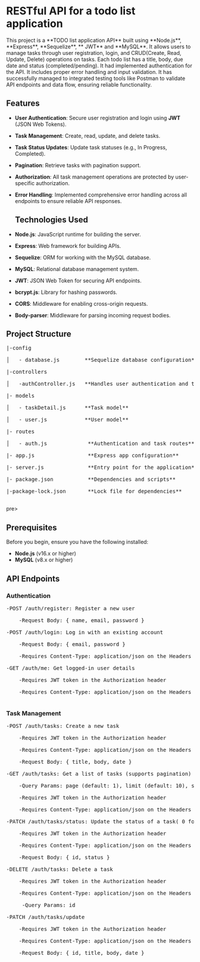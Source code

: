 <h1> RESTful API for a todo list application </h1>
This project is a **TODO list application API** built using **Node.js**, **Express**, **Sequelize**, ** JWT** and **MySQL**. It allows users to manage tasks through user registration, login, and CRUD(Create, Read, Update, Delete) operations on tasks. Each todo list has a title, body, due date and status (completed/pending). It had implemented authentication for the API. It includes proper error handling and input validation. It has successfully managed to integrated testing tools like Postman to validate API endpoints and data flow, ensuring reliable functionality.

## Features

- **User Authentication**: Secure user registration and login using **JWT** (JSON Web Tokens).
- **Task Management**: Create, read, update, and delete tasks.
- **Task Status Updates**: Update task statuses (e.g., In Progress, Completed).
- **Pagination**: Retrieve tasks with pagination support.
- **Authorization**: All task management operations are protected by user-specific authorization.
- **Error Handling**: Implemented comprehensive error handling across all endpoints to ensure reliable API responses.

  ## Technologies Used

- **Node.js**: JavaScript runtime for building the server.
- **Express**: Web framework for building APIs.
- **Sequelize**: ORM for working with the MySQL database.
- **MySQL**: Relational database management system.
- **JWT**: JSON Web Token for securing API endpoints.
- **bcrypt.js**: Library for hashing passwords.
- **CORS**: Middleware for enabling cross-origin requests.
- **Body-parser**: Middleware for parsing incoming request bodies.

## Project Structure
<pre>
|-config<br>
│   - database.js        **Sequelize database configuration**<br>
|-controllers<br>
│   -authController.js   **Handles user authentication and task management**<br>
|- models<br>
│   - taskDetail.js      **Task model**<br>
│   - user.js            **User model**<br>
|- routes<br>
│   - auth.js             **Authentication and task routes**<br>
|- app.js                 **Express app configuration**<br>
|- server.js              **Entry point for the application**<br>
|- package.json           **Dependencies and scripts**<br>
|-package-lock.json       **Lock file for dependencies**<br>
</pre>pre>

## Prerequisites

Before you begin, ensure you have the following installed:

- **Node.js** (v16.x or higher)
- **MySQL** (v8.x or higher)

## API Endpoints

### Authentication
<pre>
-POST /auth/register: Register a new user<br>
    -Request Body: { name, email, password }<br>
-POST /auth/login: Log in with an existing account<br>
    -Request Body: { email, password }<br>
    -Requires Content-Type: application/json on the Headers tab<br>
-GET /auth/me: Get logged-in user details<br>
    -Requires JWT token in the Authorization header<br>
    -Requires Content-Type: application/json on the Headers tab<br>
</pre>

### Task Management
<pre>
-POST /auth/tasks: Create a new task<br>
    -Requires JWT token in the Authorization header<br>
    -Requires Content-Type: application/json on the Headers tab<br>
    -Request Body: { title, body, date }<br>
-GET /auth/tasks: Get a list of tasks (supports pagination)<br>
    -Query Params: page (default: 1), limit (default: 10), status (optional, 0 for in-progress and 1 for completed)<br>
    -Requires JWT token in the Authorization header<br>
    -Requires Content-Type: application/json on the Headers tab<br>
-PATCH /auth/tasks/status: Update the status of a task( 0 for in-progress and 1 for completed)<br>
    -Requires JWT token in the Authorization header<br>
    -Requires Content-Type: application/json on the Headers tab<br>
    -Request Body: { id, status }<br>
-DELETE /auth/tasks: Delete a task<br>
    -Requires JWT token in the Authorization header<br>
    -Requires Content-Type: application/json on the Headers tab<br>
     -Query Params: id<br>
-PATCH /auth/tasks/update<br>
    -Requires JWT token in the Authorization header<br>
    -Requires Content-Type: application/json on the Headers tab<br>
    -Request Body: { id, title, body, date }<br>
</pre>

   
